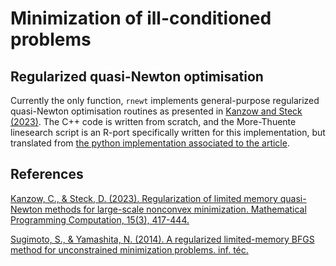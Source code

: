 # Minimization of ill-conditioned problems
## Regularized quasi-Newton optimisation
Currently the only function, `rnewt` implements general-purpose regularized quasi-Newton optimisation routines as presented in [Kanzow and Steck (2023)](https://link.springer.com/article/10.1007/s12532-023-00238-4). The C++ code is written from scratch, and the More-Thuente linesearch script is an R-port specifically written for this implementation, but translated from [the python implementation associated to the article](https://github.com/dmsteck/paper-regularized-qn-benchmark/blob/d6777fa872bebcc38ebe2d7aa9dc21862d3b7ffd/utility/morethuente.py#L4).

## References
[Kanzow, C., & Steck, D. (2023). Regularization of limited memory quasi-Newton methods for large-scale nonconvex minimization. Mathematical Programming Computation, 15(3), 417-444.](https://link.springer.com/article/10.1007/s12532-023-00238-4)

[Sugimoto, S., & Yamashita, N. (2014). A regularized limited-memory BFGS method for unconstrained minimization problems. inf. téc.](https://citeseerx.ist.psu.edu/document?repid=rep1&type=pdf&doi=abe09e57ca2985b7387f5875dfec307e22dacc4b)
